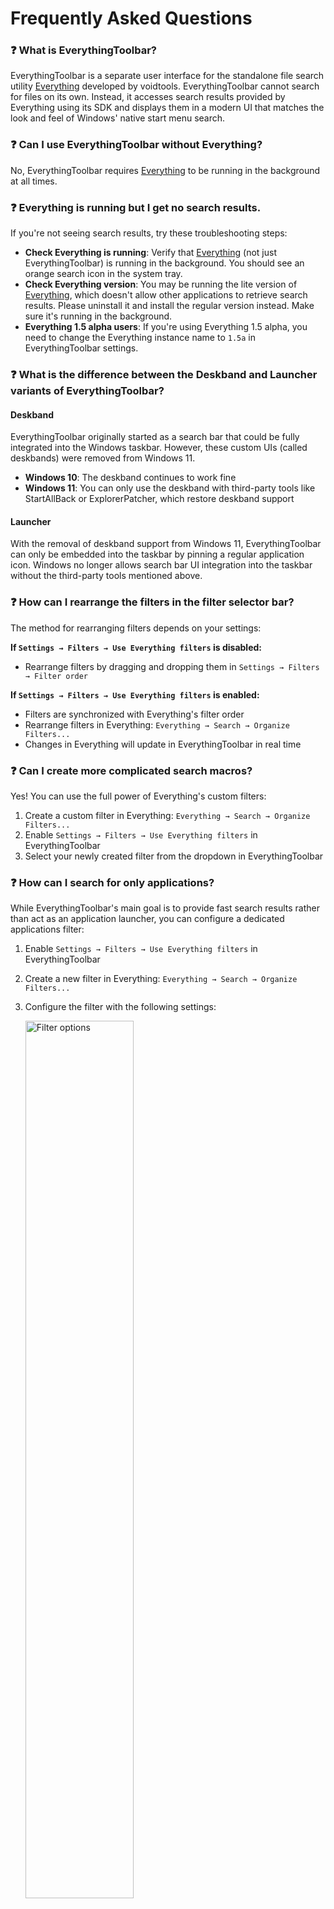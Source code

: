 # Frequently Asked Questions

### ❓ What is EverythingToolbar?
EverythingToolbar is a separate user interface for the standalone file search utility [Everything](https://www.voidtools.com) developed by voidtools. EverythingToolbar cannot search for files on its own. Instead, it accesses search results provided by Everything using its SDK and displays them in a modern UI that matches the look and feel of Windows' native start menu search.

### ❓ Can I use EverythingToolbar without Everything?
No, EverythingToolbar requires [Everything](https://www.voidtools.com) to be running in the background at all times.

### ❓ Everything is running but I get no search results.
If you're not seeing search results, try these troubleshooting steps:

- **Check Everything is running**: Verify that [Everything](https://www.voidtools.com) (not just EverythingToolbar) is running in the background. You should see an orange search icon in the system tray.
- **Check Everything version**: You may be running the lite version of [Everything](https://www.voidtools.com), which doesn't allow other applications to retrieve search results. Please uninstall it and install the regular version instead. Make sure it's running in the background.
- **Everything 1.5 alpha users**: If you're using Everything 1.5 alpha, you need to change the Everything instance name to `1.5a` in EverythingToolbar settings.

### ❓ What is the difference between the Deskband and Launcher variants of EverythingToolbar?

#### Deskband
EverythingToolbar originally started as a search bar that could be fully integrated into the Windows taskbar. However, these custom UIs (called deskbands) were removed from Windows 11. 

- **Windows 10**: The deskband continues to work fine
- **Windows 11**: You can only use the deskband with third-party tools like StartAllBack or ExplorerPatcher, which restore deskband support

#### Launcher
With the removal of deskband support from Windows 11, EverythingToolbar can only be embedded into the taskbar by pinning a regular application icon. Windows no longer allows search bar UI integration into the taskbar without the third-party tools mentioned above.

### ❓ How can I rearrange the filters in the filter selector bar?
The method for rearranging filters depends on your settings:

**If `Settings → Filters → Use Everything filters` is disabled:**
- Rearrange filters by dragging and dropping them in `Settings → Filters → Filter order`

**If `Settings → Filters → Use Everything filters` is enabled:**
- Filters are synchronized with Everything's filter order
- Rearrange filters in Everything: `Everything → Search → Organize Filters...`
- Changes in Everything will update in EverythingToolbar in real time

### ❓ Can I create more complicated search macros?
Yes! You can use the full power of Everything's custom filters:

1. Create a custom filter in Everything: `Everything → Search → Organize Filters...`
2. Enable `Settings → Filters → Use Everything filters` in EverythingToolbar
3. Select your newly created filter from the dropdown in EverythingToolbar

### ❓ How can I search for only applications?
While EverythingToolbar's main goal is to provide fast search results rather than act as an application launcher, you can configure a dedicated applications filter:

1. Enable `Settings → Filters → Use Everything filters` in EverythingToolbar
2. Create a new filter in Everything: `Everything → Search → Organize Filters...`
3. Configure the filter with the following settings:

    <img width="60%" alt="Filter options" src="https://raw.githubusercontent.com/srwi/EverythingToolbar/develop/.github/images/start_menu_search_filter.png" />

**Tip**: Use Everything's filter order or EverythingToolbar's `Settings → Filters → Remember filter` option to control which filter is selected when opening the search window.

### ❓ How can I use EverythingToolbar with Everything 1.5a?
To use EverythingToolbar with Everything 1.5a:

1. Go to `Settings → Advanced → Everything instance name`
2. Change the instance name to `1.5a`

**Note**: This will likely not be necessary once Everything 1.5a is released as stable.

### ❓ How do I move the search icon on the taskbar?
The method depends on which variant you're using:

**Deskband:**
1. Right-click on the taskbar and uncheck "Lock the taskbar"
2. A handle will appear on the left side of the search bar
3. Drag and drop the handle to move it to your desired position

**Launcher:**
- Drag and drop the search icon in the taskbar like any other pinned application. Unfortunately the positioning capabilities are limited by Windows.

### ❓ How do I change the color of the launcher search icon?
**Important**: Updating the taskbar icon color requires restarting the Explorer process, so it's not done automatically when the Windows theme changes.

1. Go to `Settings → User interface → Search icon`
2. Select your desired color
3. Restart Explorer when prompted to apply the changes

### ❓ Can EverythingToolbar be integrated natively into the Windows search window?
While this might be possible, it would be much more maintenance-intensive and would probably break frequently with Windows updates. Therefore, this is not a planned feature.

### ❓ How can I preview images using QuickLook or Seer?
You can preview the selected file by pressing the <kbd>Space</kbd> key. However, this only works when the search box is not focused, as pressing <kbd>Space</kbd> while the search box is focused will insert a space character into your search query instead. There are two ways to move focus away from the search box:

**Method 1: Using arrow keys to move focus**
1. Disable `Settings → Search → Select first result`
2. Use the up and down arrow keys to select a search result while moving focus away from the search box
3. Press <kbd>Space</kbd> to preview the selected file

**Method 2: Using single-click selection**
1. Enable `Settings → Search → Double-click to open`
2. Single-click a search result to select it (this moves focus away from the search box)
3. Press <kbd>Space</kbd> to preview the selected file

### ❓ How do I navigate the search box text using the Home and End keys?
The behavior of the <kbd>Home</kbd> and <kbd>End</kbd> keys depends on your settings:

**If `Settings → Search → Select first result` is enabled:**
- <kbd>Home</kbd> and <kbd>End</kbd> keys select the first or last search result

**If `Settings → Search → Select first result` is disabled:**
- <kbd>Home</kbd> and <kbd>End</kbd> keys move the cursor to the beginning or end of the search box text

### ❓ My taskbar is set to auto-hide and I cannot get the deskband search bar to show up. Why?
This behavior is by design. Unfortunately, there are some limitations that prevent the taskbar (and with that the search box) from staying visible while the user is interacting with the search window. For that reason the deskband will only ever show a toggle button when the taskbar is set to auto-hide.

### ❓ How can I support the development of EverythingToolbar? 💖
If you find EverythingToolbar useful and would like to support its development, you can make a donation through the following platforms:

- [Buy me a coffee](https://ko-fi.com/stephanrwi)
- [Donate via PayPal](https://paypal.me/rumswinkel)

Your support helps keep the project active and allows for continued improvements and new features. Thank you for using EverythingToolbar!
